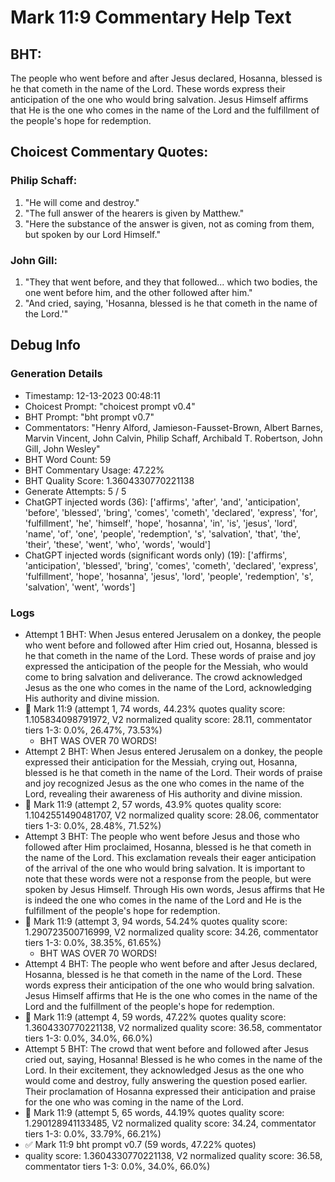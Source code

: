# Mark 11:9 Commentary Help Text

## BHT:
The people who went before and after Jesus declared, Hosanna, blessed is he that cometh in the name of the Lord. These words express their anticipation of the one who would bring salvation. Jesus Himself affirms that He is the one who comes in the name of the Lord and the fulfillment of the people's hope for redemption.

## Choicest Commentary Quotes:
### Philip Schaff:
1. "He will come and destroy."
2. "The full answer of the hearers is given by Matthew."
3. "Here the substance of the answer is given, not as coming from them, but spoken by our Lord Himself."

### John Gill:
1. "They that went before, and they that followed... which two bodies, the one went before him, and the other followed after him." 
2. "And cried, saying, 'Hosanna, blessed is he that cometh in the name of the Lord.'"


## Debug Info
### Generation Details
- Timestamp: 12-13-2023 00:48:11
- Choicest Prompt: "choicest prompt v0.4"
- BHT Prompt: "bht prompt v0.7"
- Commentators: "Henry Alford, Jamieson-Fausset-Brown, Albert Barnes, Marvin Vincent, John Calvin, Philip Schaff, Archibald T. Robertson, John Gill, John Wesley"
- BHT Word Count: 59
- BHT Commentary Usage: 47.22%
- BHT Quality Score: 1.3604330770221138
- Generate Attempts: 5 / 5
- ChatGPT injected words (36):
	['affirms', 'after', 'and', 'anticipation', 'before', 'blessed', 'bring', 'comes', 'cometh', 'declared', 'express', 'for', 'fulfillment', 'he', 'himself', 'hope', 'hosanna', 'in', 'is', 'jesus', 'lord', 'name', 'of', 'one', 'people', 'redemption', 's', 'salvation', 'that', 'the', 'their', 'these', 'went', 'who', 'words', 'would']
- ChatGPT injected words (significant words only) (19):
	['affirms', 'anticipation', 'blessed', 'bring', 'comes', 'cometh', 'declared', 'express', 'fulfillment', 'hope', 'hosanna', 'jesus', 'lord', 'people', 'redemption', 's', 'salvation', 'went', 'words']

### Logs
- Attempt 1 BHT: When Jesus entered Jerusalem on a donkey, the people who went before and followed after Him cried out, Hosanna, blessed is he that cometh in the name of the Lord. These words of praise and joy expressed the anticipation of the people for the Messiah, who would come to bring salvation and deliverance. The crowd acknowledged Jesus as the one who comes in the name of the Lord, acknowledging His authority and divine mission.
- 🔄 Mark 11:9 (attempt 1, 74 words, 44.23% quotes quality score: 1.105834098791972, V2 normalized quality score: 28.11, commentator tiers 1-3: 0.0%, 26.47%, 73.53%) 
	- BHT WAS OVER 70 WORDS!
- Attempt 2 BHT: When Jesus entered Jerusalem on a donkey, the people expressed their anticipation for the Messiah, crying out, Hosanna, blessed is he that cometh in the name of the Lord. Their words of praise and joy recognized Jesus as the one who comes in the name of the Lord, revealing their awareness of His authority and divine mission.
- 🔄 Mark 11:9 (attempt 2, 57 words, 43.9% quotes quality score: 1.1042551490481707, V2 normalized quality score: 28.06, commentator tiers 1-3: 0.0%, 28.48%, 71.52%)
- Attempt 3 BHT: The people who went before Jesus and those who followed after Him proclaimed, Hosanna, blessed is he that cometh in the name of the Lord. This exclamation reveals their eager anticipation of the arrival of the one who would bring salvation. It is important to note that these words were not a response from the people, but were spoken by Jesus Himself. Through His own words, Jesus affirms that He is indeed the one who comes in the name of the Lord and He is the fulfillment of the people's hope for redemption.
- 🔄 Mark 11:9 (attempt 3, 94 words, 54.24% quotes quality score: 1.290723500716999, V2 normalized quality score: 34.26, commentator tiers 1-3: 0.0%, 38.35%, 61.65%) 
	- BHT WAS OVER 70 WORDS!
- Attempt 4 BHT: The people who went before and after Jesus declared, Hosanna, blessed is he that cometh in the name of the Lord. These words express their anticipation of the one who would bring salvation. Jesus Himself affirms that He is the one who comes in the name of the Lord and the fulfillment of the people's hope for redemption.
- 🔄 Mark 11:9 (attempt 4, 59 words, 47.22% quotes quality score: 1.3604330770221138, V2 normalized quality score: 36.58, commentator tiers 1-3: 0.0%, 34.0%, 66.0%)
- Attempt 5 BHT: The crowd that went before and followed after Jesus cried out, saying, Hosanna! Blessed is he who comes in the name of the Lord. In their excitement, they acknowledged Jesus as the one who would come and destroy, fully answering the question posed earlier. Their proclamation of Hosanna expressed their anticipation and praise for the one who was coming in the name of the Lord.
- 🔄 Mark 11:9 (attempt 5, 65 words, 44.19% quotes quality score: 1.290128941133485, V2 normalized quality score: 34.24, commentator tiers 1-3: 0.0%, 33.79%, 66.21%)
- ✅ Mark 11:9 bht prompt v0.7 (59 words, 47.22% quotes)
- quality score: 1.3604330770221138, V2 normalized quality score: 36.58, commentator tiers 1-3: 0.0%, 34.0%, 66.0%)